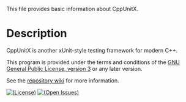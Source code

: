 This file provides basic information about CppUnitX.

# Description

CppUnitX is another xUnit-style testing framework for modern C++.

This program is provided under the terms and conditions of the [GNU General
Public License, version 3][GPL-3.0] or any later version.

See the [repository wiki][wiki] for more information.

[![(License)](https://img.shields.io/badge/license-GPL--3.0--or--later-blue.svg)][GPL-3.0]
[![(Open Issues)](https://img.shields.io/bitbucket/issues/kazssym/cppunitx.svg)][open issues]

[GPL-3.0]: https://opensource.org/licenses/GPL-3.0

[Wiki]: https://bitbucket.org/kazssym/cppunitx/wiki
[Open issues]: https://bitbucket.org/kazssym/cppunitx/issues?status=new&status=open
[Pipelines]: https://bitbucket.org/kazssym/cppunitx/addon/pipelines/home

